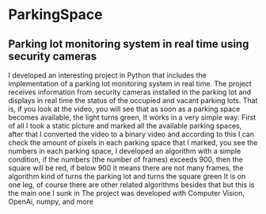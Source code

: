 # ParkingSpace
## Parking lot monitoring system in real time using security cameras
I developed an interesting project in Python that includes the implementation of a parking lot monitoring system in real time. The project receives information from security cameras installed in the parking lot and displays in real time the status of the occupied and vacant parking lots.
That is, if you look at the video, you will see that as soon as a parking space becomes available, the light turns green,
It works in a very simple way:
First of all I took a static picture and marked all the available parking spaces, after that I converted the video to a binary video and according to this I can check the amount of pixels in each parking space that I marked, you see the numbers in each parking space, I developed an algorithm with a simple condition, if the numbers (the number of frames) exceeds 900, then the square will be red, if below 900 it means there are not many frames, the algorithm kind of turns the parking lot and turns the square green
It is on one leg, of course there are other related algorithms besides that but this is the main one
I sunk in
The project was developed with Computer Vision, OpenAi, numpy, and more
